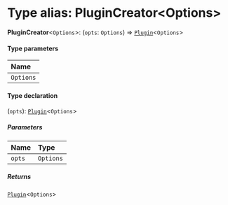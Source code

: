 # Type alias: PluginCreator\<Options>

**PluginCreator**<`Options`>: (`opts`: `Options`) => [`Plugin`](/auto-docs/free-layout-editor/variables/Plugin-1.md)<`Options`>

#### Type parameters

| Name |
| :------ |
| `Options` |

#### Type declaration

(`opts`): [`Plugin`](/auto-docs/free-layout-editor/variables/Plugin-1.md)<`Options`>

##### Parameters

| Name | Type |
| :------ | :------ |
| `opts` | `Options` |

##### Returns

[`Plugin`](/auto-docs/free-layout-editor/variables/Plugin-1.md)<`Options`>
